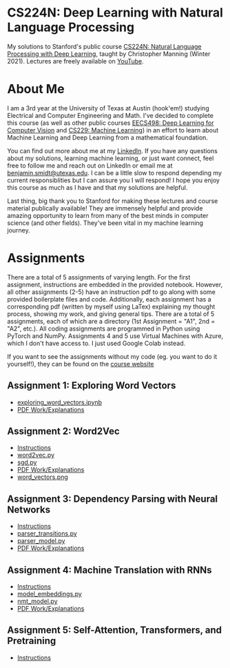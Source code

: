 # CS224N: Deep Learning with Natural Language Processing
My solutions to Stanford's public course [CS224N: Natural Language Processing with Deep Learning](https://web.stanford.edu/class/archive/cs/cs224n/cs224n.1214/index.html#schedule), taught by Christopher Manning (Winter 2021).
Lectures are freely available on [YouTube](https://www.youtube.com/playlist?list=PLoROMvodv4rOSH4v6133s9LFPRHjEmbmJ). 

# About Me
I am a 3rd year at the University of Texas at Austin (hook'em!) studying Electrical and Computer Engineering and Math. I've decided to complete this course (as well as other public courses [EECS498: Deep Learning for Computer Vision](https://github.com/bensmidt/EECS-498-DL-Computer-Vision) and [CS229: Machine Learning](https://github.com/bensmidt/CS229-ML-Autumn-2018)) in an effort to learn about Machine Learning and Deep Learning from a mathematical foundation. 

You can find out more about me at my [LinkedIn](https://www.linkedin.com/in/benjamin-smidt/). If you have any questions about my solutions, learning machine learning, or just want connect, feel free to follow me and reach out on LinkedIn or email me at benjamin.smidt@utexas.edu. I can be a little slow to respond depending my current responsiblities but I can assure you I will respond! I hope you enjoy this course as much as I have and that my solutions are helpful. 

Last thing, big thank you to Stanford for making these lectures and course material publically available! They are immensely helpful and provide amazing opportunity to learn from many of the best minds in computer science (and other fields). They've been vital in my machine learning journey. 

# Assignments
There are a total of 5 assignments of varying length. For the first assignment, instructions are embedded in the provided notebook. However, all other assignments (2-5) have an instruction pdf to go along with some provided boilerplate files and code. Additionally, each assignment has a corresponding pdf (written by myself using LaTex) explaining my thought process, showing my work, and giving general tips. There are a total of 5 assignments, each of which are a directory (1st Assignment = "A1", 2nd = "A2", etc.). All coding assignments are programmed in Python using PyTorch and NumPy. Assignments 4 and 5 use Virtual Machines with Azure, which I don't have access to. I just used Google Colab instead. 

If you want to see the assignments without my code (eg. you want to do it yourself!), they can be found on the [course website](https://web.stanford.edu/class/cs224n/index.html#schedule)

## Assignment 1: Exploring Word Vectors
  - [exploring_word_vectors.ipynb](https://github.com/bensmidt/CS224N-Deep-Learning-NLP/blob/main/A1/exploring_word_vectors.ipynb)
  - [PDF Work/Explanations](https://github.com/bensmidt/CS224N-DL-NLP/blob/main/A1/A1-ExploringWordVectors.pdf)

## Assignment 2: Word2Vec
  - [Instructions](https://github.com/bensmidt/CS224N-Deep-Learning-NLP/blob/main/A2/A2-Instructions.pdf)
  - [word2vec.py](https://github.com/bensmidt/CS224N-Deep-Learning-NLP/blob/main/A2/word2vec.py)
  - [sgd.py](https://github.com/bensmidt/CS224N-Deep-Learning-NLP/blob/main/A2/sgd.py)
  - [PDF Work/Explanations](https://github.com/bensmidt/CS224N-DL-NLP/blob/main/A2/A2-Latex/A2-Word2Vec.pdf)
  - [word_vectors.png](https://github.com/bensmidt/CS224N-DL-NLP/blob/main/A2/word_vectors.png)

## Assignment 3: Dependency Parsing with Neural Networks
  - [Instructions](https://github.com/bensmidt/CS224N-DL-Natural-Language-Processing/blob/main/A3/a3-instructions.pdf)
  - [parser_transitions.py](https://github.com/bensmidt/CS224N-DL-Natural-Language-Processing/blob/main/A3/parser_transitions.py)
  - [parser_model.py](https://github.com/bensmidt/CS224N-DL-Natural-Language-Processing/blob/main/A3/parser_model.py)
  - [PDF Work/Explanations](https://github.com/bensmidt/CS224N-DL-Natural-Language-Processing/blob/main/A3/a3-latex/A3-NNs_Dependency_Parsing.pdf)

## Assignment 4: Machine Translation with RNNs
  - [Instructions](https://github.com/bensmidt/CS224N-DL-Natural-Language-Processing/blob/main/A4/A4-Instructions.pdf)
  - [model_embeddings.py](https://github.com/bensmidt/CS224N-DL-Natural-Language-Processing/blob/main/A4/model_embeddings.py)
  - [nmt_model.py](https://github.com/bensmidt/CS224N-DL-Natural-Language-Processing/blob/main/A4/nmt_model.py)
  - [PDF Work/Explanations](https://github.com/bensmidt/CS224N-DL-Natural-Language-Processing/blob/main/A4/A4-Latex/A4-NMT_RNN.pdf)

## Assignment 5: Self-Attention, Transformers, and Pretraining
- [Instructions](https://github.com/bensmidt/CS224N-DL-Natural-Language-Processing/blob/main/A5/A5-Instructions.pdf)
